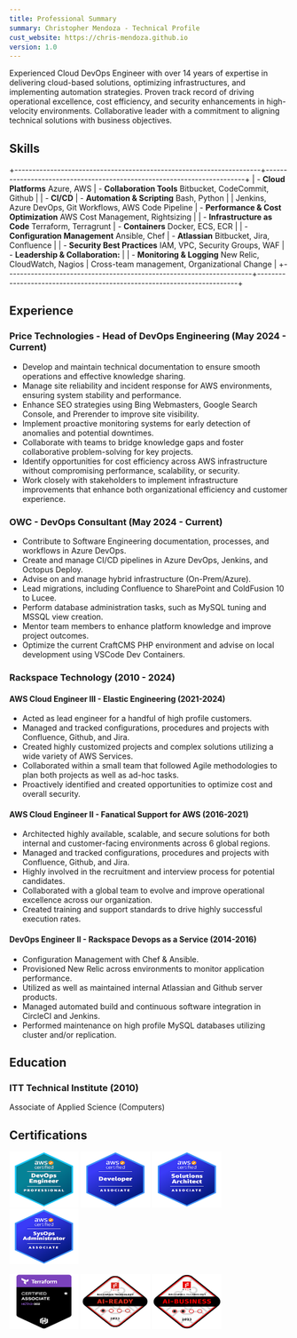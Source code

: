 ```yaml
---
title: Professional Summary
summary: Christopher Mendoza - Technical Profile
cust_website: https://chris-mendoza.github.io
version: 1.0
---
```

 
Experienced Cloud DevOps Engineer with over 14 years of expertise in delivering cloud-based solutions, optimizing infrastructures, and implementing automation strategies. Proven track record of driving operational excellence, cost efficiency, and security enhancements in high-velocity environments. Collaborative leader with a commitment to aligning technical solutions with business objectives.

## Skills

+---------------------------------------------------------------------+------------------------------------------------------------------------+
| - **Cloud Platforms** Azure, AWS                                    | - **Collaboration Tools** Bitbucket, CodeCommit, Github                |
| - **CI/CD**                                                         | - **Automation & Scripting** Bash, Python                              |
|    Jenkins, Azure DevOps, Git Workflows, AWS Code Pipeline          | - **Performance & Cost Optimization** AWS Cost Management, Rightsizing |
| - **Infrastructure as Code** Terraform, Terragrunt                  | - **Containers** Docker, ECS, ECR                                      |
| - **Configuration Management** Ansible, Chef                        | - **Atlassian** Bitbucket, Jira, Confluence                            |
| - **Security Best Practices** IAM, VPC, Security Groups, WAF        | - **Leadership & Collaboration:**                                      |
| - **Monitoring & Logging** New Relic, CloudWatch, Nagios            |     Cross-team management, Organizational Change                       |
+---------------------------------------------------------------------+------------------------------------------------------------------------+

## Experience

### Price Technologies - Head of DevOps Engineering (May 2024 - Current)
- Develop and maintain technical documentation to ensure smooth operations and effective knowledge sharing.
- Manage site reliability and incident response for AWS environments, ensuring system stability and performance.
- Enhance SEO strategies using Bing Webmasters, Google Search Console, and Prerender to improve site visibility.
- Implement proactive monitoring systems for early detection of anomalies and potential downtimes.
- Collaborate with teams to bridge knowledge gaps and foster collaborative problem-solving for key projects.
- Identify opportunities for cost efficiency across AWS infrastructure without compromising performance, scalability, or security.
- Work closely with stakeholders to implement infrastructure improvements that enhance both organizational efficiency and customer experience.

### OWC - DevOps Consultant (May 2024 - Current)

- Contribute to Software Engineering documentation, processes, and workflows in Azure DevOps.
- Create and manage CI/CD pipelines in Azure DevOps, Jenkins, and Octopus Deploy.
- Advise on and manage hybrid infrastructure (On-Prem/Azure).
- Lead migrations, including Confluence to SharePoint and ColdFusion 10 to Lucee.
- Perform database administration tasks, such as MySQL tuning and MSSQL view creation.
- Mentor team members to enhance platform knowledge and improve project outcomes.
- Optimize the current CraftCMS PHP environment and advise on local development using VSCode Dev Containers.

### Rackspace Technology (2010 - 2024)

#### AWS Cloud Engineer III - Elastic Engineering (2021-2024)

- Acted as lead engineer for a handful of high profile customers.
- Managed and tracked configurations, procedures and projects with Confluence, Github, and Jira.
- Created highly customized projects and complex solutions utilizing a wide variety of AWS Services.
- Collaborated within a small team that followed Agile methodologies to plan both projects as well as ad-hoc tasks.
- Proactively identified and created opportunities to optimize cost and overall security.

#### AWS Cloud Engineer II - Fanatical Support for AWS (2016-2021)

- Architected highly available, scalable, and secure solutions for both internal and customer-facing environments across 6 global regions.
- Managed and tracked configurations, procedures and projects with Confluence, Github, and Jira.
- Highly involved in the recruitment and interview process for potential candidates.
- Collaborated with a global team to evolve and improve operational excellence across our organization.
- Created training and support standards to drive highly successful execution rates.

#### DevOps Engineer II - Rackspace Devops as a Service (2014-2016)

- Configuration Management with Chef & Ansible.
- Provisioned New Relic across environments to monitor application performance.
- Utilized as well as maintained internal Atlassian and Github server products.
- Managed automated build and continuous software integration in CircleCI and Jenkins.
- Performed maintenance on high profile MySQL databases utilizing cluster and/or replication.

## Education

### ITT Technical Institute (2010) 
Associate of Applied Science (Computers)

## Certifications

<a href="https://www.credly.com/badges/95db9a84-6c6d-4bbc-8d45-5f05ff71125e/public_url"><img src="/assets/images/certs/aws-certified-devops-engineer-professional.png" height="100" width="125"></a>
<a href="https://www.credly.com/badges/e603f0bd-a597-4f56-9932-4f03c6aa98a5/public_url"><img src="/assets/images/certs/aws-certified-developer-associate.png" height="100" width="125"></a>
<a href="https://www.credly.com/badges/e603f0bd-a597-4f56-9932-4f03c6aa98a5/public_url"><img src="/assets/images/certs/aws-certified-solutions-architect-associate.png" height="100" width="125"></a>
<a href="https://www.credly.com/badges/1cfcca80-3717-4baa-91ad-85f8552a4427/public_url"><img src="/assets/images/certs/aws-certified-sysops-administrator-associate.png" height="100" width="125"></a>

<a href="https://www.credly.com/badges/2dc56678-299e-4c77-ac14-e7e2aa553656/public_url"><img src="/assets/images/certs/tf-associate-cert.png" height="100" width="125"></a>
<a href="https://www.credly.com/badges/22466062-5184-4001-8ca2-27ba233e36c5/public_url"><img src="/assets/images/certs/ai-ready.png" height="100" width="125"></a>
<a href="https://www.credly.com/badges/e4606991-f915-4ed2-98f7-78a427e3c85f/public_url"><img src="/assets/images/certs/ai-business.png" height="100" width="125"></a>
